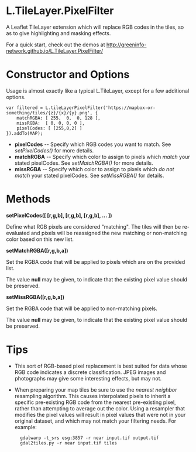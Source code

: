 # L.TileLayer.PixelFilter

A Leaflet TileLayer extension which will replace RGB codes in the tiles, so as to give highlighting and masking effects.

For a quick start, check out the demos at http://greeninfo-network.github.io/L.TileLayer.PixelFilter/

# Constructor and Options

Usage is almost exactly like a typical L.TileLayer, except for a few additional options.

    var filtered = L.tileLayerPixelFilter('https://mapbox-or-something/tiles/{z}/{x}/{y}.png', {
        matchRGBA: [ 255,  0,  0, 128 ],
        missRGBA:  [ 0, 0, 0, 0 ],
        pixelCodes: [ [255,0,2] ]
    }).addTo(MAP);

* **pixelCodes** -- Specify which RGB codes you want to match. See *setPixelCodes()* for more details.
* **matchRGBA** -- Specify which color to assign to pixels which *match* your stated pixelCodes. See *setMatchRGBA()* for more details.
* **missRGBA** -- Specify which color to assign to pixels which *do not match* your stated pixelCodes. See *setMissRGBA()* for details.

# Methods

**setPixelCodes([ [r,g,b], [r,g,b], [r,g,b], ... ])**

Define what RGB pixels are considered "matching". The tiles will then be re-evaluated and pixels will be reassigned the new matching or non-matching color based on this new list.

**setMatchRGBA([r,g,b,a])**

Set the RGBA code that will be applied to pixels which are on the provided list.

The value **null** may be given, to indicate that the existing pixel value should be preserved.


**setMissRGBA([r,g,b,a])**

Set the RGBA code that will be applied to non-matching pixels.

The value **null** may be given, to indicate that the existing pixel value should be preserved.

# Tips

* This sort of RGB-based pixel replacement is best suited for data whose RGB code indicates a discrete classification. JPEG images and photographs may give some interesting effects, but may not.

* When preparing your map tiles be sure to use the *nearest neighbor* resampling algorithm. This causes interpolated pixels to inherit a specific pre-existing RGB code from the nearest pre-existing pixel, rather than attempting to average out the color. Using a resampler that modifies the pixel values will result in pixel values that were not in your original dataset, and which may not match your filtering needs. For example:

        gdalwarp -t_srs esg:3857 -r near input.tif output.tif
        gdal2tiles.py -r near input.tif tiles
